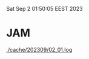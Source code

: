 Sat Sep  2 01:50:05 EEST 2023
# JAM
<a href='./cache/202309/02_01.log'>./cache/202309/02_01.log</a>
